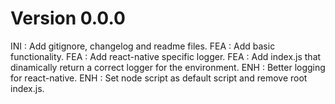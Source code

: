 # Version 0.0.0
INI : Add gitignore, changelog and readme files.
FEA : Add basic functionality.
FEA : Add react-native specific logger.
FEA : Add index.js that dinamically return a correct logger for the environment.
ENH : Better logging for react-native.
ENH : Set node script as default script and remove root index.js.

